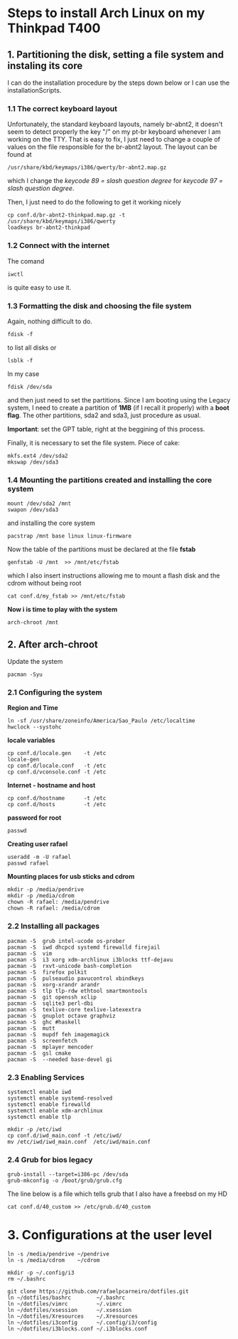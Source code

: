 # Steps to install Arch Linux on my Thinkpad T400

## 1. Partitioning the disk, setting a file system and instaling its core

I can do the installation procedure by the steps down below or I can use
the installationScripts.



### 1.1 The correct keyboard layout

Unfortunately, the standard keyboard layouts, namely br-abnt2, it
doesn't seem to detect properly the key "/" on my pt-br keyboard whenever
I am working on the TTY. That is easy to fix, I just need to change a
couple of values on the file responsible for the br-abnt2 layout. The
layout can be found at

```
/usr/share/kbd/keymaps/i386/qwerty/br-abnt2.map.gz
```

which I change the *keycode 89 = slash question degree* for 
*keycode 97 = slash question degree*.

Then, I just need to do the following to get it working nicely


```
cp conf.d/br-abnt2-thinkpad.map.gz -t /usr/share/kbd/keymaps/i386/qwerty
loadkeys br-abnt2-thinkpad
```


### 1.2 Connect with the internet

The comand 

```
iwctl
```

is quite easy to use it.


### 1.3 Formatting the disk and choosing the file system

Again, nothing difficult to do.

```
fdisk -f
```

to list all disks or

```
lsblk -f
```

In my case

```
fdisk /dev/sda
```

and then just need to set the partitions. Since I am booting using the
Legacy system, I need to create a partition of **1MB** (if I recall it
properly) with a **boot flag**. The other partitions, sda2 and sda3,
just procedure as usual.

**Important**: set the GPT table, right at the beggining of this
process.

Finally, it is necessary to set the file system. Piece of cake:

```
mkfs.ext4 /dev/sda2                                                              
mkswap /dev/sda3
```


### 1.4 Mounting the partitions created and installing the core system

```
mount /dev/sda2 /mnt
swapon /dev/sda3
```

and installing the core system

```
pacstrap /mnt base linux linux-firmware
```

Now the table of the partitions must be declared at the file **fstab**

```
genfstab -U /mnt  >> /mnt/etc/fstab                                            
```

which I also insert instructions allowing me to mount a flash disk and
the cdrom without being root

```
cat conf.d/my_fstab >> /mnt/etc/fstab
```

**Now i is time to play with the system**

```
arch-chroot /mnt
```


## 2. After arch-chroot

Update the system

```
pacman -Syu
```


### 2.1 Configuring the system

**Region and Time**

```
ln -sf /usr/share/zoneinfo/America/Sao_Paulo /etc/localtime
hwclock --systohc
```

**locale variables**

```
cp conf.d/locale.gen    -t /etc                                                  
locale-gen                                                                       
cp conf.d/locale.conf   -t /etc                                                  
cp conf.d/vconsole.conf -t /etc 
```

**Internet - hostname and host**

```
cp conf.d/hostname      -t /etc
cp conf.d/hosts         -t /etc
```

**password for root**

```
passwd
```

**Creating user rafael**

```
useradd -m -U rafael
passwd rafael
```

**Mounting places for usb sticks and cdrom**

```
mkdir -p /media/pendrive
mkdir -p /media/cdrom
chown -R rafael: /media/pendrive
chown -R rafael: /media/cdrom
```

### 2.2 Installing all packages

```
pacman -S  grub intel-ucode os-prober
pacman -S  iwd dhcpcd systemd firewalld firejail
pacman -S  vim
pacman -S  i3 xorg xdm-archlinux i3blocks ttf-dejavu
pacman -S  rxvt-unicode bash-completion
pacman -S  firefox polkit
pacman -S  pulseaudio pavucontrol xbindkeys
pacman -S  xorg-xrandr arandr
pacman -S  tlp tlp-rdw ethtool smartmontools
pacman -S  git openssh xclip
pacman -S  sqlite3 perl-dbi
pacman -S  texlive-core texlive-latexextra
pacman -S  gnuplot octave graphviz
pacman -S  ghc #haskell
pacman -S  mutt
pacman -S  mupdf feh imagemagick                           
pacman -S  screenfetch                                                
pacman -S  mplayer mencoder                                           
pacman -S  gsl cmake                                                  
pacman -S  --needed base-devel gi
```



### 2.3 Enabling Services

```
systemctl enable iwd
systemctl enable systemd-resolved
systemctl enable firewalld
systemctl enable xdm-archlinux
systemctl enable tlp
```

```
mkdir -p /etc/iwd                                                                
cp conf.d/iwd_main.conf -t /etc/iwd/                                             
mv /etc/iwd/iwd_main.conf  /etc/iwd/main.conf           
```

### 2.4 Grub for bios legacy

```
grub-install --target=i386-pc /dev/sda
grub-mkconfig -o /boot/grub/grub.cfg
```

The line below is a file which tells grub that I also have a freebsd on
my HD

```
cat conf.d/40_custom >> /etc/grub.d/40_custom
```

# 3. Configurations at the user level

```
ln -s /media/pendrive ~/pendrive                                                    
ln -s /media/cdrom    ~/cdrom                                                       
```
                                                                                      
```
mkdir -p ~/.config/i3                                                               
rm ~/.bashrc                                                                        
```
                                                                                    
```
git clone https://github.com/rafaelpcarneiro/dotfiles.git
ln ~/dotfiles/bashrc        ~/.bashrc                            
ln ~/dotfiles/vimrc         ~/.vimrc                             
ln ~/dotfiles/xsession      ~/.xsession                       
ln ~/dotfiles/Xresources    ~/.Xresources                     
ln ~/dotfiles/i3config      ~/.config/i3/config 
ln ~/dotfiles/i3blocks.conf ~/.i3blocks.conf
```
